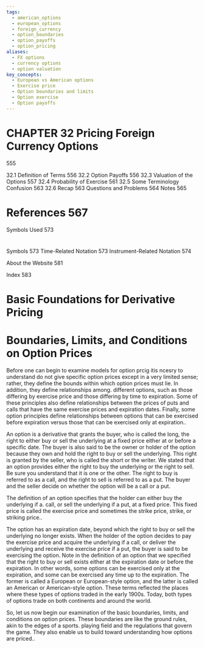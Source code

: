 ```yaml
---
tags:
  - american_options
  - european_options
  - foreign_currency
  - option_boundaries
  - option_payoffs
  - option_pricing
aliases:
  - FX options
  - currency options
  - option valuation
key_concepts:
  - European vs American options
  - Exercise price
  - Option boundaries and limits
  - Option exercise
  - Option payoffs
---
```


# CHAPTER 32 Pricing Foreign Currency Options

555

32.1 Definition of Terms 556
32.2 Option Payoffs 556
32.3 Valuation of the Options 557
32.4 Probability of Exercise 561
32.5 Some Terminology Confusion 563
32.6 Recap 563
Questions and Problems 564
Notes 565

# References 567

Symbols Used 573

#

Symbols 573
Time-Related Notation 573
Instrument-Related Notation 574

About the Website 581

Index 583

#

# Basic Foundations for Derivative Pricing

# Boundaries, Limits, and Conditions on Option Prices

Before one can begin to examine models for option prcig itis ncesry to understand do not give specific option prices except in a very limited sense; rather, they define the bounds within which option prices must lie. In addition, they define relationships among. different options, such as those differing by exercise price and those differing by time to expiration. Some of these principles also define relationships between the prices of puts and calls that have the same exercise prices and expiration dates. Finally, some option principles define relationships between options that can be exercised before expiration versus those that can be exercised only at expiration..

An option is a derivative that grants the buyer, who is called the long, the right to either buy or sell the underlying at a fixed price either at or before a specific date. The buyer is also said to be the owner or holder of the option because they own and hold the right to buy or sell the underlying. This right is granted by the seller, who is called the short or the writer. We stated that an option provides either the right to buy the underlying or the right to sell. Be sure you understand that it is one or the other. The right to buy is referred to as a call, and the right to sell is referred to as a put. The buyer and the seller decide on whether the option will be a call or a put.

The definition of an option specifies that the holder can either buy the underlying if a. call, or sell the underlying if a put, at a fixed price. This fixed price is called the exercise price and sometimes the strike price, strike, or striking price..

The option has an expiration date, beyond which the right to buy or sell the underlying no longer exists. When the holder of the option decides to pay the exercise price and acquire the underlying if a call, or deliver the underlying and receive the exercise price if a put, the buyer is said to be exercising the option. Note in the definition of an option that we specified that the right to buy or sell exists either at the expiration date or before the expiration. In other words, some options can be exercised only at the expiration, and some can be exercised any time up to the expiration. The former is called a European or European-style option, and the latter is called an American or American-style option. These terms reflected the places where these types of options traded in the early 1900s. Today, both types of options trade on both continents and around the world.

So, let us now begin our examination of the basic boundaries, limits, and conditions on option prices. These boundaries are like the ground rules, akin to the edges of a sports. playing field and the regulations that govern the game. They also enable us to build toward understanding how options are priced..
